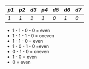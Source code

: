 | *p1* | *p2* | *d3* | *p4* | *d5* | *d6* | *d7* |
|------|------|------|------|------|------|------|
|  *1* | *1*  |  *1* |  *1* |  *0* |  *1* |  *0* |

+ 1 - 1 - 0 - 0 = even  
+ 1 - 1 - 1 - 0 = oneven  
+ 1 - 1 - 0 = even  
+ 1 - 0 - 1 - 0 =even  
+ 0 - 1 - 0 = oneven  
+ 1 - 0 = even  
+ 0 = even  